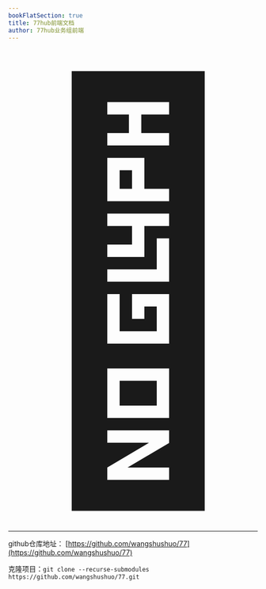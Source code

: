```yaml
---
bookFlatSection: true
title: 77hub前端文档
author: 77hub业务组前端
---
```


<span style="font-size: 20vh;line-height: 1.2;">🍻</span>

<hr />

github仓库地址： [https://github.com/wangshushuo/77](https://github.com/wangshushuo/77)

克隆项目：`git clone --recurse-submodules https://github.com/wangshushuo/77.git`